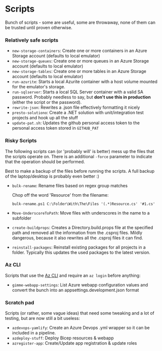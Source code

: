 # Scripts

Bunch of scripts - some are useful, some are throwaway, none of them can be
trusted until proven otherwise.

### Relatively safe scripts

-   `new-storage-containers`: Create one or more containers in an Azure Storage
    account (defaults to local emulator)
-   `new-storage-queues`: Create one or more queues in an Azure Storage account
    (defaults to local emulator)
-   `new-storage-tables`: Create one or more tables in an Azure Storage account
    (defaults to local emulator)
-   `run-azurite`: Starts a local Azurite container with a host volume mounted
    for the emulator's storage.
-   `run-sqlserver`: Starts a local SQL Server container with a valid SA
    password. Probably needless to say, but **don't use this in production**
    (either the script or the password).
-   `rewrite-json`: Rewrites a .json file effectively formatting it nicely
-   `presto-solutiono`: Create a .NET solution with unit/integration test
    projects and hook up all the stuff
-   `update-pat.sh`: Updates the github personal access token to the personal
    access token stored in `GITHUB_PAT`

### Risky Scripts

The following scripts can (or 'probably will' is better) mess up the files that
the scripts operate on. There is an additional `-force` parameter to indicate
that the operation should be performed.

Best to make a backup of the files before running the scripts. A full backup of
the laptop/desktop is probably even better :)

-   `bulk-rename`: Rename files based on regex group matches

    Chop off the word 'Resource' from the filename:

    `bulk-rename.ps1 C:\Folder\With\The\Files '(.*)Resource.cs' '#1.cs'`

-   `Move-UnderscoreToPath`: Move files with underscores in the name to a
    subfolder
-   `create-buildprops`: Creates a Directory.build.props file at the specified
    path and removed all the information from the .csproj files. Mildly
    dangerous, because it also rewrites all the .csproj files it can find.
-   `reinstall-packages`: Reinstall existing packages for all projects in a
    folder. Typically this updates the used packages to the latest version.

### Az CLI

Scripts that use the
[Az CLI](https://learn.microsoft.com/en-us/cli/azure/install-azure-cli) and
require an `az login` before anything:

-   `gimme-webapp-settings`: List Azure webapp configuration values and convert
    the bunch into an appsettings.development.json format

### Scratch pad

Scripts (or rather, some vague ideas) that need some tweaking and a lot of
testing, but are now still a bit useless:

-   `azdevops-yamlify`: Create an Azure Devops .yml wrapper so it can be
    included in a pipeline.
-   `azdeploy-stuff`: Deploy Bicep resources & webapp
-   `azregister-app`: Create/Update app registration & update roles
